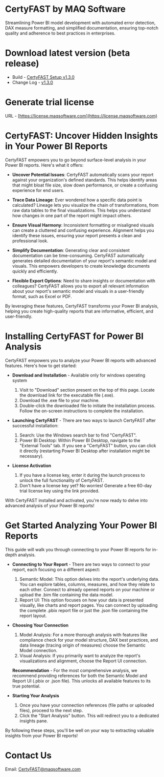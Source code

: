 # CertyFAST by MAQ Software
Streamlining Power BI model development with automated error detection, DAX measure formatting, and simplified documentation, ensuring top-notch quality and adherence to best practices in enterprises.


# Download latest version (beta release)
- Build - [CertyFAST Setup v1.3.0](https://github.com/maqsoftware/CertyFAST/releases/download/v1.3.0/CertyFAST.Setup.1.3.0.exe)
- Change Log - [v1.3.0](https://github.com/maqsoftware/CertyFAST/releases/tag/v1.3.0)


# Generate trial license
URL - [https://license.maqsoftware.com](https://license.maqsoftware.com)


# CertyFAST: Uncover Hidden Insights in Your Power BI Reports
CertyFAST empowers you to go beyond surface-level analysis in your Power BI reports. Here's what it offers:

- **Uncover Potential Issues**: CertyFAST automatically scans your report against your organization's defined standards. This helps identify areas that might bloat file size, slow down performance, or create a confusing experience for end users.

- **Trace Data Lineage**: Ever wondered how a specific data point is calculated? Lineage lets you visualize the chain of transformations, from raw data tables to the final visualizations. This helps you understand how changes in one part of the report might impact others.

- **Ensure Visual Harmony**: Inconsistent formatting or misaligned visuals can create a cluttered and confusing experience. Alignment helps you identify these issues, ensuring your report presents a clean and professional look.

- **Simplify Documentation**: Generating clear and consistent documentation can be time-consuming. CertyFAST automatically generates detailed documentation of your report's semantic model and visuals. This empowers developers to create knowledge documents quickly and efficiently.

- **Flexible Export Options**: Need to share insights or documentation with colleagues? CertyFAST allows you to export all relevant information about your report's semantic model and visuals in a user-friendly format, such as Excel or PDF.

By leveraging these features, CertyFAST transforms your Power BI analysis, helping you create high-quality reports that are informative, efficient, and user-friendly.


# Installing CertyFAST for Power BI Analysis
CertyFAST empowers you to analyze your Power BI reports with advanced features. Here's how to get started:

- **Download and Installation** - Available only for windows operating system
   1. Visit to "Download" section present on the top of this page. Locate the download link for the executable file (.exe).
   2. Download the .exe file to your machine.
   3. Double-click the downloaded file to initiate the installation process. Follow the on-screen instructions to complete the installation.

- **Launching CertyFAST** - There are two ways to launch CertyFAST after successful installation:
   1. Search: Use the Windows search bar to find "CertyFAST".
   2. Power BI Desktop: Within Power BI Desktop, navigate to the "External Tools" tab. If you see a "CertyFAST" button, you can click it directly (restarting Power BI Desktop after installation might be necessary).

- **License Activation**
   1. If you have a license key, enter it during the launch process to unlock the full functionality of CertyFAST.
   2. Don't have a license key yet? No worries! Generate a free 60-day trial license key using the link provided.

With CertyFAST installed and activated, you're now ready to delve into advanced analysis of your Power BI reports!

# Get Started Analyzing Your Power BI Reports
This guide will walk you through connecting to your Power BI reports for in-depth analysis.

- **Connecting to Your Report** - There are two ways to connect to your report, each focusing on a different aspect:
   1. Semantic Model: This option delves into the report's underlying data. You can explore tables, columns, measures, and how they relate to each other. Connect to already opened reports on your machine or upload the .bim file containing the data model.
   2. Report UI: This option focuses on how your data is presented visually, like charts and report pages. You can connect by uploading the complete .pbix report file or just the .json file containing the report layout.

- **Choosing Your Connection**
   1. Model Analysis: For a more thorough analysis with features like compliance check for your model structure, DAX best practices, and data lineage (tracing origin of measures) choose the Semantic Model connection.
   2. Visual Analysis: If you primarily want to analyze the report's visualizations and alignment, choose the Report UI connection.

    **Recommendation** - For the most comprehensive analysis, we recommend providing references for both the Semantic Model and Report UI (.pbix or .json file). This unlocks all available features to its true potential.

- **Starting Your Analysis**
   1. Once you have your connection references (file paths or uploaded files), proceed to the next step.
   2. Click the "Start Analysis" button. This will redirect you to a dedicated insights pane.

By following these steps, you'll be well on your way to extracting valuable insights from your Power BI reports!


# Contact Us
Email: [CertyFAST@maqsoftware.com](mailto:certyfast@maqsoftware.com)


